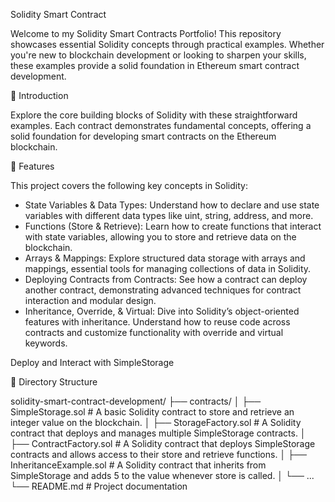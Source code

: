 Solidity Smart Contract

Welcome to my Solidity Smart Contracts Portfolio! This repository showcases essential Solidity concepts through practical examples. Whether you're new to blockchain development or looking to sharpen your skills, these examples provide a solid foundation in Ethereum smart contract development.

📝 Introduction

Explore the core building blocks of Solidity with these straightforward examples. Each contract demonstrates fundamental concepts, offering a solid foundation for developing smart contracts on the Ethereum blockchain.

🚀 Features

This project covers the following key concepts in Solidity:

- State Variables & Data Types: Understand how to declare and use state variables with different data types like uint, string, address, and more.
- Functions (Store & Retrieve): Learn how to create functions that interact with state variables, allowing you to store and retrieve data on the blockchain.
- Arrays & Mappings: Explore structured data storage with arrays and mappings, essential tools for managing collections of data in Solidity.
- Deploying Contracts from Contracts: See how a contract can deploy another contract, demonstrating advanced techniques for contract interaction and modular design.
- Inheritance, Override, & Virtual: Dive into Solidity’s object-oriented features with inheritance. Understand how to reuse code across contracts and customize functionality with override and virtual keywords.

 Deploy and Interact with SimpleStorage

📂 Directory Structure

solidity-smart-contract-development/
├── contracts/
│   ├── SimpleStorage.sol       # A basic Solidity contract to store and retrieve an integer value on the blockchain.
│   ├── StorageFactory.sol      # A Solidity contract that deploys and manages multiple SimpleStorage contracts.
│   ├── ContractFactory.sol     # A Solidity contract that deploys SimpleStorage contracts and allows access to their store and retrieve functions.
│   ├── InheritanceExample.sol  # A Solidity contract that inherits from SimpleStorage and adds 5 to the value whenever store is called.
│   └── ...
└── README.md                   # Project documentation

